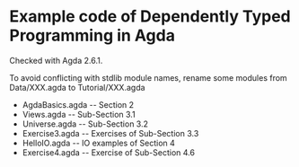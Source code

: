 Example code of Dependently Typed Programming in Agda
===

Checked with Agda 2.6.1.

To avoid conflicting with stdlib module names, rename some modules from Data/XXX.agda to Tutorial/XXX.agda

- AgdaBasics.agda -- Section 2
- Views.agda -- Sub-Section 3.1
- Universe.agda -- Sub-Section 3.2
- Exercise3.agda -- Exercises of Sub-Section 3.3
- HelloIO.agda -- IO examples of Section 4
- Exercise4.agda -- Exercise of Sub-Section 4.6
